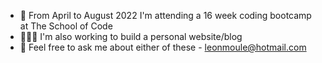  - 📅 From April to August 2022 I'm attending a 16 week coding bootcamp at The School of Code
 - 👷🏻‍♂️ I'm also working to build a personal website/blog
 - 💬 Feel free to ask me about either of these - leonmoule@hotmail.com
<!--
**theleonmo/theleonmo** is a ✨ _special_ ✨ repository because its `README.md` (this file) appears on your GitHub profile.

Here are some ideas to get you started:

- 🔭 I’m currently working on ...
- 🌱 I’m currently learning ...
- 👯 I’m looking to collaborate on ...
- 🤔 I’m looking for help with ...
- 💬 Ask me about ...
- 📫 How to reach me: ...
- 😄 Pronouns: ...
- ⚡ Fun fact: ...
-->

